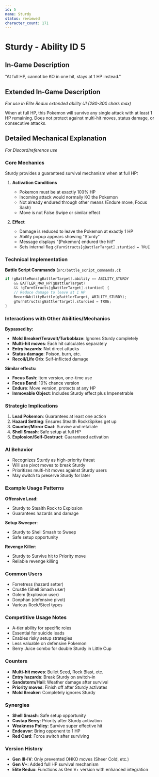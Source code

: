 ```yaml
---
id: 5
name: Sturdy
status: reviewed
character_count: 171
---
```


# Sturdy - Ability ID 5

## In-Game Description
"At full HP, cannot be KO in one hit, stays at 1 HP instead."

## Extended In-Game Description
*For use in Elite Redux extended ability UI (280-300 chars max)*

When at full HP, this Pokemon will survive any single attack with at least 1 HP remaining. Does not protect against multi-hit moves, status damage, or consecutive attacks.

## Detailed Mechanical Explanation
*For Discord/reference use*

### Core Mechanics
Sturdy provides a guaranteed survival mechanism when at full HP:

1. **Activation Conditions**
   - Pokemon must be at exactly 100% HP
   - Incoming attack would normally KO the Pokemon
   - Not already endured through other means (Endure move, Focus Sash)
   - Move is not False Swipe or similar effect

2. **Effect**
   - Damage is reduced to leave the Pokemon at exactly 1 HP
   - Ability popup appears showing "Sturdy"
   - Message displays "[Pokemon] endured the hit!"
   - Sets internal flag `gTurnStructs[gBattlerTarget].sturdied = TRUE`

### Technical Implementation

**Battle Script Commands** (`src/battle_script_commands.c`):
```c
if (gBattleMons[gBattlerTarget].ability == ABILITY_STURDY 
    && BATTLER_MAX_HP(gBattlerTarget)
    && !gTurnStructs[gBattlerTarget].sturdied) {
    // Reduce damage to leave at 1 HP
    RecordAbilityBattle(gBattlerTarget, ABILITY_STURDY);
    gTurnStructs[gBattlerTarget].sturdied = TRUE;
}
```

### Interactions with Other Abilities/Mechanics

**Bypassed by:**
- **Mold Breaker/Teravolt/Turboblaze**: Ignores Sturdy completely
- **Multi-hit moves**: Each hit calculates separately
- **Entry hazards**: Not direct attacks
- **Status damage**: Poison, burn, etc.
- **Recoil/Life Orb**: Self-inflicted damage

**Similar effects:**
- **Focus Sash**: Item version, one-time use
- **Focus Band**: 10% chance version
- **Endure**: Move version, protects at any HP
- **Immovable Object**: Includes Sturdy effect plus Impenetrable

### Strategic Implications

1. **Lead Pokemon**: Guarantees at least one action
2. **Hazard Setting**: Ensures Stealth Rock/Spikes get up
3. **Counter/Mirror Coat**: Survive and retaliate
4. **Shell Smash**: Safe setup at full HP
5. **Explosion/Self-Destruct**: Guaranteed activation

### AI Behavior
- Recognizes Sturdy as high-priority threat
- Will use pivot moves to break Sturdy
- Prioritizes multi-hit moves against Sturdy users
- May switch to preserve Sturdy for later

### Example Usage Patterns

**Offensive Lead**:
- Sturdy to Stealth Rock to Explosion
- Guarantees hazards and damage

**Setup Sweeper**:
- Sturdy to Shell Smash to Sweep
- Safe setup opportunity

**Revenge Killer**:
- Sturdy to Survive hit to Priority move
- Reliable revenge killing

### Common Users
- Forretress (hazard setter)
- Crustle (Shell Smash user)
- Golem (Explosion user)
- Donphan (defensive pivot)
- Various Rock/Steel types

### Competitive Usage Notes
- A-tier ability for specific roles
- Essential for suicide leads
- Enables risky setup strategies
- Less valuable on defensive Pokemon
- Berry Juice combo for double Sturdy in Little Cup

### Counters
- **Multi-hit moves**: Bullet Seed, Rock Blast, etc.
- **Entry hazards**: Break Sturdy on switch-in
- **Sandstorm/Hail**: Weather damage after survival
- **Priority moves**: Finish off after Sturdy activates
- **Mold Breaker**: Completely ignores Sturdy

### Synergies
- **Shell Smash**: Safe setup opportunity
- **Custap Berry**: Priority after Sturdy activation
- **Weakness Policy**: Survive super effective hit
- **Endeavor**: Bring opponent to 1 HP
- **Red Card**: Force switch after surviving

### Version History
- **Gen III-IV**: Only prevented OHKO moves (Sheer Cold, etc.)
- **Gen V+**: Added full HP survival mechanism
- **Elite Redux**: Functions as Gen V+ version with enhanced integration